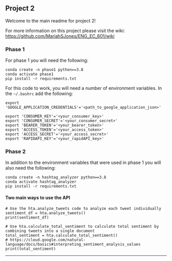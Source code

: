 ## Project 2

Welcome to the main readme for project 2!

For more information on this project please visit the wiki: https://github.com/MariahSJones/ENG_EC_601/wiki

### Phase 1
For phase 1 you will need the following:
```
conda create -n phase1 python==3.8
conda activate phase1
pip install -r requirements.txt
```

For this code to work, you will need a number of environment variables. In the `~/.bashrc` add the following:

```
export 'GOOGLE_APPLICATION_CREDENTIALS'='<path_to_google_application_json>'

export 'CONSUMER_KEY'='<your_consumer_key>'
export 'CONSUMER_SECRET'='<your_consumer_secret>'
export 'BEARER_TOKEN'='<your_bearer_token>'
export 'ACCESS_TOKEN'='<your_access_token>'
export 'ACCESS_SECRET'='<your_access_secret>'
export 'RAPIDAPI_KEY'='<your_rapidAPI_key>'
```


### Phase 2

In addition to the environment variables that were used in phase 1 you will also need the following:
```
conda create -n hashtag_analyzer python==3.8
conda activate hashtag_analyzer
pip install -r requirements.txt
```


#### Two main ways to use the API

```
# Use the hta.analyze_tweets code to analyze each tweet individually
sentiment_df = hta.analyze_tweets()
print(sentiment_df)

# Use hta.calculate_total_sentiment to calculate total sentiment by combining tweets into a single document
total_sentiment = hta.calculate_total_sentiment()
# https://cloud.google.com/natural-language/docs/basics#interpreting_sentiment_analysis_values
print(total_sentiment)
```

---
